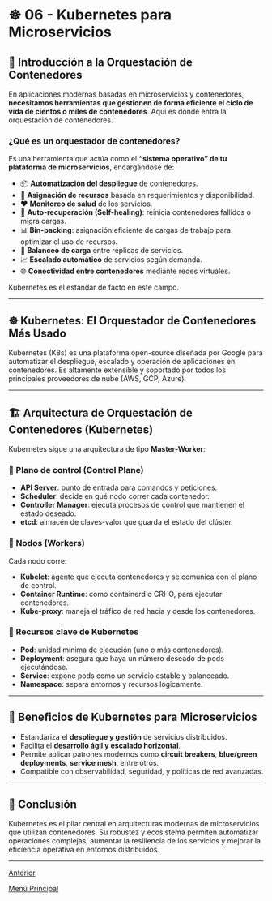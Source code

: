 # ☸️ 06 - Kubernetes para Microservicios

## 🚀 Introducción a la Orquestación de Contenedores

En aplicaciones modernas basadas en microservicios y contenedores, **necesitamos herramientas que gestionen de forma eficiente el ciclo de vida de cientos o miles de contenedores**. Aquí es donde entra la orquestación de contenedores.

### ¿Qué es un orquestador de contenedores?

Es una herramienta que actúa como el **“sistema operativo” de tu plataforma de microservicios**, encargándose de:

- 📦 **Automatización del despliegue** de contenedores.
- 🧠 **Asignación de recursos** basada en requerimientos y disponibilidad.
- ❤️ **Monitoreo de salud** de los servicios.
- 🔁 **Auto-recuperación (Self-healing)**: reinicia contenedores fallidos o migra cargas.
- 📊 **Bin-packing**: asignación eficiente de cargas de trabajo para optimizar el uso de recursos.
- 🔄 **Balanceo de carga** entre réplicas de servicios.
- 📈 **Escalado automático** de servicios según demanda.
- 🌐 **Conectividad entre contenedores** mediante redes virtuales.

Kubernetes es el estándar de facto en este campo.

---

## ☸️ Kubernetes: El Orquestador de Contenedores Más Usado

Kubernetes (K8s) es una plataforma open-source diseñada por Google para automatizar el despliegue, escalado y operación de aplicaciones en contenedores. Es altamente extensible y soportado por todos los principales proveedores de nube (AWS, GCP, Azure).

---

## 🏗️ Arquitectura de Orquestación de Contenedores (Kubernetes)

Kubernetes sigue una arquitectura de tipo **Master-Worker**:

### 🧠 Plano de control (Control Plane)
- **API Server**: punto de entrada para comandos y peticiones.
- **Scheduler**: decide en qué nodo correr cada contenedor.
- **Controller Manager**: ejecuta procesos de control que mantienen el estado deseado.
- **etcd**: almacén de claves-valor que guarda el estado del clúster.

### 🔧 Nodos (Workers)
Cada nodo corre:
- **Kubelet**: agente que ejecuta contenedores y se comunica con el plano de control.
- **Container Runtime**: como containerd o CRI-O, para ejecutar contenedores.
- **Kube-proxy**: maneja el tráfico de red hacia y desde los contenedores.

### 🧱 Recursos clave de Kubernetes
- **Pod**: unidad mínima de ejecución (uno o más contenedores).
- **Deployment**: asegura que haya un número deseado de pods ejecutándose.
- **Service**: expone pods como un servicio estable y balanceado.
- **Namespace**: separa entornos y recursos lógicamente.

---

## 🎯 Beneficios de Kubernetes para Microservicios

- Estandariza el **despliegue y gestión** de servicios distribuidos.
- Facilita el **desarrollo ágil y escalado horizontal**.
- Permite aplicar patrones modernos como **circuit breakers**, **blue/green deployments**, **service mesh**, entre otros.
- Compatible con observabilidad, seguridad, y políticas de red avanzadas.

---

## 📌 Conclusión

Kubernetes es el pilar central en arquitecturas modernas de microservicios que utilizan contenedores. Su robustez y ecosistema permiten automatizar operaciones complejas, aumentar la resiliencia de los servicios y mejorar la eficiencia operativa en entornos distribuidos.

---

[Anterior](https://github.com/wilfredoha/microservices-event_driven-architecture/blob/main/07_Deployment/05_containers_in_dev_test_prod.md)

[Menú Principal](https://github.com/wilfredoha/microservices-event_driven-architecture)